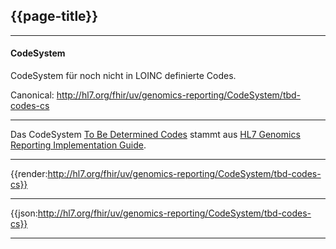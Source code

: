 ## {{page-title}}

---

#### CodeSystem

CodeSystem für noch nicht in LOINC definierte Codes.

Canonical: http://hl7.org/fhir/uv/genomics-reporting/CodeSystem/tbd-codes-cs

---

Das CodeSystem [To Be Determined Codes](http://hl7.org/fhir/uv/genomics-reporting/STU3/CodeSystem-tbd-codes-cs.html) stammt aus [HL7 Genomics Reporting Implementation Guide](http://hl7.org/fhir/uv/genomics-reporting/STU3/).

---

{{render:http://hl7.org/fhir/uv/genomics-reporting/CodeSystem/tbd-codes-cs}}

---

{{json:http://hl7.org/fhir/uv/genomics-reporting/CodeSystem/tbd-codes-cs}}

---
